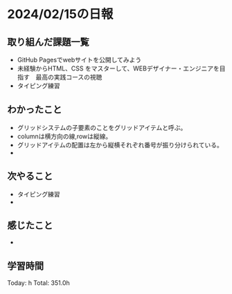 # 2024/02/15の日報
## 取り組んだ課題一覧
* GitHub Pagesでwebサイトを公開してみよう
* 未経験からHTML、CSS をマスターして、WEBデザイナー・エンジニアを目指す　最高の実践コースの視聴
* タイピング練習
## わかったこと
* グリッドシステムの子要素のことをグリッドアイテムと呼ぶ。
*  columnは横方向の線,rowは縦線。
*  グリッドアイテムの配置は左から縦横それぞれ番号が振り分けられている。
*  
## 次やること
* タイピング練習
* 
## 感じたこと
* 
## 学習時間
Today: h
Total: 351.0h
